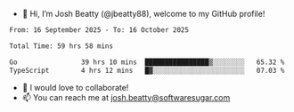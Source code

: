 - 👋 Hi, I’m Josh Beatty (@jbeatty88), welcome to my GitHub profile!

<!--START_SECTION:waka-->

```txt
From: 16 September 2025 - To: 16 October 2025

Total Time: 59 hrs 58 mins

Go                39 hrs 10 mins  ████████████████▒░░░░░░░░   65.32 %
TypeScript        4 hrs 12 mins   █▓░░░░░░░░░░░░░░░░░░░░░░░   07.03 %
```

<!--END_SECTION:waka-->

- 💞️ I would love to collaborate!
- 📫 You can reach me at josh.beatty@softwaresugar.com

<!---
jbeatty88/jbeatty88 is a ✨ special ✨ repository because its `README.md` (this file) appears on your GitHub profile.
You can click the Preview link to take a look at your changes.
--->
